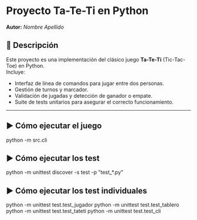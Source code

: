 # Proyecto Ta-Te-Ti en Python

**Autor:** *Nombre Apellido*

## 📌 Descripción
Este proyecto es una implementación del clásico juego **Ta-Te-Ti** (Tic-Tac-Toe) en Python.  
Incluye:
- Interfaz de línea de comandos para jugar entre dos personas.
- Gestión de turnos y marcador.
- Validación de jugadas y detección de ganador o empate.
- Suite de tests unitarios para asegurar el correcto funcionamiento.

---

## ▶️ Cómo ejecutar el juego
python -m src.cli

## ▶️ Cómo ejecutar los test
python -m unittest discover -s test -p "test_*.py"

## ▶️ Cómo ejecutar los test individuales
python -m unittest test.test_jugador
python -m unittest test.test_tablero
python -m unittest test.test_tateti
python -m unittest test.test_cli


